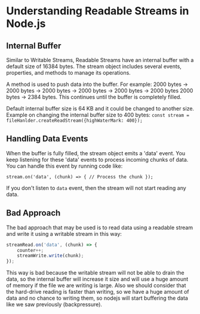 # Understanding Readable Streams in Node.js

## Internal Buffer

Similar to Writable Streams, Readable Streams have an internal buffer with a default size of 16384 bytes. The stream object includes several events, properties, and methods to manage its operations.

A method is used to push data into the buffer. For example:
2000 bytes -> 2000 bytes -> 2000 bytes -> 2000 bytes -> 2000 bytes -> 2000 bytes 2000 bytes -> 2384 bytes.
This continues until the buffer is completely filled.

Default internal buffer size is 64 KB and it could be changed to another size.
Example on changing the internal buffer size to 400 bytes:
`const stream = fileHanlder.createReadStream({highWaterMark: 400});`

## Handling Data Events

When the buffer is fully filled, the stream object emits a 'data' event.
You keep listening for these 'data' events to process incoming chunks of data.
You can handle this event by running code like:

`stream.on('data', (chunk) => {
    // Process the chunk
});`

If you don't listen to `data` event, then the stream will not start reading any data.

## Bad Approach

The bad approach that may be used is to read data using a readable stream and write it using a writable stream in this way:
```javascript
streamRead.on('data', (chunk) => {
    counter++;
    streamWrite.write(chunk);
});
```
This way is bad because the writable stream will not be able to drain the data, so the internal buffer will increase it size and will use a huge amount of memory if the file we are writing is large.
Also we should consider that the hard-drive reading is faster than writing, so we have a huge amount of data and no chance to writing them, so nodejs will start buffering the data like we saw previously (backpressure).

